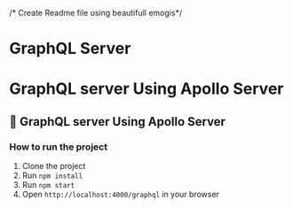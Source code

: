 /* Create Readme file using beautifull emogis*/
# GraphQL Server

# GraphQL server Using Apollo Server    

## 






## :purple_heart: GraphQL server Using Apollo Server 

### How to run the project
1. Clone the project
2. Run `npm install`
3. Run `npm start`
4. Open `http://localhost:4000/graphql` in your browser